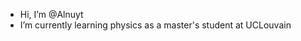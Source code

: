 - Hi, I’m @Alnuyt
- I’m currently learning physics as a master's student at UCLouvain

<!---
Alnuyt/Alnuyt is a ✨ special ✨ repository because its `README.md` (this file) appears on your GitHub profile.
You can click the Preview link to take a look at your changes.
--->
